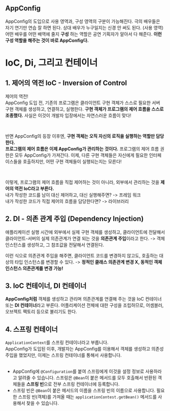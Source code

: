 ## AppConfig
AppConfig의 도입으로 사용 영역과, 구성 영역의 구분이 가능해진다. 극의 배우들은 자기 연기만 연습 잘 하면 된다. 상대 배우가 누구일지는 신경 안 써도 된다. (사용 영역) <br> 어떤 배우를 어떤 배역에 줄지 **구성** 하는 역할은 공연 기획자가 알아서 다 해준다. **이런 구성 역할을 해주는 것이 바로 AppConfig다.** 


# IoC, Di, 그리고 컨테이너
## 1. 제어의 역전 IoC - Inversion of Control
제어의 역전! <br>
AppConfig 도입 전, 기존의 프로그램은 클라이언트 구현 객체가 스스로 필요한 서버 구현 객체를 생성하고, 연결하고, 실행한다. **구현 객체가 프로그램의 제어 흐름을 스스로 조종했다.** 사실은 이것이 개발자 입장에서는 자연스러운 흐름이 맞다! 

<br> 

반면 AppConfig의 등장 이후엔, **구현 객체는 오직 자신의 로직을 실행하는 역할만 담당한다.** <br> **프로그램의 제어 흐름은 이제 AppConfig가 관리하는 것이다.** 프로그램의 제어 흐름 권한은 모두 AppConfig가 가져간다. 이제, 다른 구현 객체들은 자신에게 필요한 인터페이스들을 호출하지만, 어떤 구현 객체들이 실행되는지는 모른다!

<br>

이렇게, 프로그램의 제어 흐름을 직접 제어하는 것이 아니라, 외부에서 관리하는 것을 **제어의 역전 IoC라고 부른다.** 
<br> 내가 작성한 코드를 남이 대신 제어하고, 대신 실행해주면? -> 프레임 워크 
<br> 내가 작성한 코드가 직접 제어의 흐름을 담당한다면? -> 라이브러리 


## 2. DI - 의존 관계 주입 (Dependency Injection)
애플리케이션 실행 시간에 외부에서 실제 구현 객체를 생성하고, 클라이언트에 전달해서 클라이언트-서버의 실제 의존관계가 연결 되는 것을 **의존관계 주입**이라고 한다. -> 객체 인스턴스를 생성하고, 그 참조값을 전달해서 연결된다. 
<br> 

이런 식으로 의존관계 주입을 해주면, 클라이언트 코드를 변경하지 않고도, 호출하는 대상의 타입 인스턴스를 변경할 수 있다. -> **정적인 클래스 의존관계 변경 X, 동적인 객체 인스턴스 의존관계를 변경 가능!**

## 3. IoC 컨테이너, DI 컨테이너
**AppConfig처럼** 객체를 생성하고 관리며 의존관계를 연결해 주는 것을 IoC 컨테이너 또는 **DI 컨테이너**라고 부른다. 어플리케이션 전체에 대한 구성을 조립하므로, 어셈블러, 오브젝트 팩토리 등으로 불리기도 한다.

## 4. 스프링 컨테이너
`ApplicationContext`를 스프링 컨테이너라고 부릅니다. <br>
AppConfig가 도입된 이후, 개발자는 AppConfig를 이용해서 객체를 생성하고 의존성 주입을 했었지만, 이제는 스프링 컨테이너를 통해서 사용합니다. <br> <br> 
- AppConfig에 `@Configuration`를 붙여 스프링에게 이것을 설정 정보로 사용하라고 알려줄 수 있습니다. 스프링은 `@Bean`이 붙은 메서드를 모두 호출해서 반환된 객체들을 **스프링 빈**으로 전부 스프링 컨테이너에 등록합니다. <br> 
- 스프링 빈은 `@Bean`이 붙은 메서드의 이름을 스프링 빈의 이름으로 사용합니다. 필요한 스프링 빈(객체)를 가져올 때는 `applicationContest.getBean()` 메서드를 사용해서 찾을 수 있습니다. 
